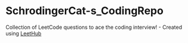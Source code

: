 # SchrodingerCat-s_CodingRepo
Collection of LeetCode questions to ace the coding interview! - Created using [LeetHub](https://github.com/QasimWani/LeetHub)
